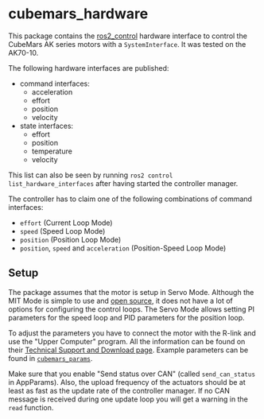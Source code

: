 # cubemars_hardware

This package contains the [ros2_control](https://control.ros.org/master/index.html) hardware interface to control the CubeMars AK series motors with a  `SystemInterface`. It was tested on the AK70-10.

The following hardware interfaces are published:
- command interfaces:
  - acceleration
  - effort
  - position
  - velocity
- state interfaces:
  - effort
  - position
  - temperature
  - velocity

This list can also be seen by running `ros2 control list_hardware_interfaces` after having started the controller manager.

The controller has to claim one of the following combinations of command interfaces:
- `effort` (Current Loop Mode)
- `speed` (Speed Loop Mode)
- `position` (Position Loop Mode)
- `position`, `speed` and `acceleration` (Position-Speed Loop Mode)


## Setup
The package assumes that the motor is setup in Servo Mode. Although the MIT Mode is simple to use and [open source](https://github.com/bgkatz/3phase_integrated), it does not have a lot of options for configuring the control loops. The Servo Mode allows setting PI parameters for the speed loop and PID parameters for the position loop.

To adjust the parameters you have to connect the motor with the R-link and use the "Upper Computer" program. All the information can be found on their [Technical Support and Download page](https://www.cubemars.com/article.php?id=261). Example parameters can be found in [`cubemars_params`](../.params/).

Make sure that you enable "Send status over CAN" (called `send_can_status` in AppParams). Also, the upload frequency of the actuators should be at least as fast as the update rate of the controller manager. If no CAN message is received during one update loop you will get a warning in the `read` function.